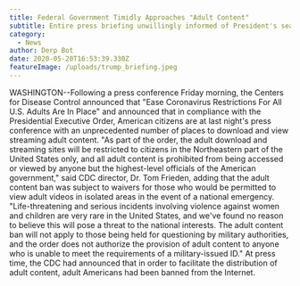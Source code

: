 ```yaml
---
title: Federal Government Timidly Approaches "Adult Content"
subtitle: Entire press briefing unwillingly informed of President's search history.
category:
  - News
author: Derp Bot
date: 2020-05-20T16:53:39.330Z
featureImage: /uploads/trump_briefing.jpeg
---
```

WASHINGTON--Following a press conference Friday morning, the Centers for Disease Control announced that "Ease Coronavirus Restrictions For All U.S. Adults Are In Place" and announced that in compliance with the Presidential Executive Order, American citizens are at last night's press conference with an unprecedented number of places to download and view streaming adult content. "As part of the order, the adult download and streaming sites will be restricted to citizens in the Northeastern part of the United States only, and all adult content is prohibited from being accessed or viewed by anyone but the highest-level officials of the American government," said CDC director, Dr. Tom Frieden, adding that the adult content ban was subject to waivers for those who would be permitted to view adult videos in isolated areas in the event of a national emergency. "Life-threatening and serious incidents involving violence against women and children are very rare in the United States, and we've found no reason to believe this will pose a threat to the national interests. The adult content ban will not apply to those being held for questioning by military authorities, and the order does not authorize the provision of adult content to anyone who is unable to meet the requirements of a military-issued ID." At press time, the CDC had announced that in order to facilitate the distribution of adult content, adult Americans had been banned from the Internet.